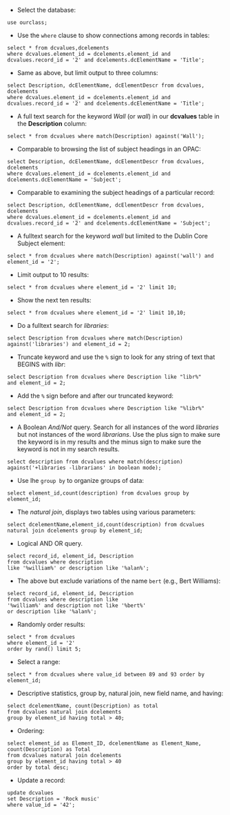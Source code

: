 * Select the database:

```mysql
use ourclass;
```

* Use the `where` clause to show connections among records in tables:

```mysql
select * from dcvalues,dcelements
where dcvalues.element_id = dcelements.element_id and
dcvalues.record_id = '2' and dcelements.dcElementName = 'Title';
```

* Same as above, but limit output to three columns:

```mysql
select Description, dcElementName, dcElementDescr from dcvalues, dcelements
where dcvalues.element_id = dcelements.element_id and
dcvalues.record_id = '2' and dcelements.dcElementName = 'Title';
```

* A full text search for the keyword *Wall* (or *wall*) in our
  **dcvalues** table in the **Description** column:

```mysql
select * from dcvalues where match(Description) against('Wall');
```

* Comparable to browsing the list of subject headings in an OPAC:

```mysql
select Description, dcElementName, dcElementDescr from dcvalues, dcelements
where dcvalues.element_id = dcelements.element_id and
dcelements.dcElementName = 'Subject';
```

* Comparable to examining the subject headings of a particular
  record:

```mysql
select Description, dcElementName, dcElementDescr from dcvalues, dcelements
where dcvalues.element_id = dcelements.element_id and
dcvalues.record_id = '2' and dcelements.dcElementName = 'Subject';
```

* A fulltext search for the keyword *wall* but limited to the
  Dublin Core Subject element:

```mysql
select * from dcvalues where match(Description) against('wall') and element_id = '2';
```

* Limit output to 10 results:

```mysql
select * from dcvalues where element_id = '2' limit 10;
```

* Show the next ten results:

```mysql
select * from dcvalues where element_id = '2' limit 10,10;
```

* Do a fulltext search for *libraries*:

```mysql
select Description from dcvalues where match(Description)
against('libraries') and element_id = 2;
```

* Truncate keyword and use the `%` sign to look for any string of
  text that BEGINS with *libr*:

```
select Description from dcvalues where Description like "libr%"
and element_id = 2;
```

* Add the `%` sign before and after our truncated keyword:

```mysql
select Description from dcvalues where Description like "%libr%"
and element_id = 2;
```

* A Boolean *And/Not* query.  Search for all instances of the word
  *libraries* but not instances of the word *librarians*. Use the
  plus sign to make sure the keyword is in my results and the
  minus sign to make sure the keyword is not in my search results.

```mysql
select description from dcvalues where match(description)
against('+libraries -librarians' in boolean mode);
```

* Use lhe `group by` to organize groups of data:

```mysql
select element_id,count(description) from dcvalues group by
element_id;
```

* The *natural join*, displays two tables using various
  parameters:

```mysql
select dcelementName,element_id,count(description) from dcvalues
natural join dcelements group by element_id;
```

* Logical AND OR query.

```mysql
select record_id, element_id, Description
from dcvalues where description
like '%william%' or description like '%alan%';
```

* The above but exclude variations of the name `bert` (e.g., Bert
  Williams):

```mysql
select record_id, element_id, Description
from dcvalues where description like
'%william%' and description not like '%bert%'
or description like '%alan%';
```

* Randomly order results:

```mysql
select * from dcvalues               
where element_id = '2'
order by rand() limit 5;
```

* Select a range:

```mysql
select * from dcvalues where value_id between 89 and 93 order by element_id;
```

* Descriptive statistics, group by, natural join, new field name,
and having:

```mysql
select dcelementName, count(Description) as total
from dcvalues natural join dcelements
group by element_id having total > 40;
```

* Ordering:

```mysql
select element_id as Element_ID, dcelementName as Element_Name,
count(Description) as Total
from dcvalues natural join dcelements
group by element_id having total > 40
order by total desc;
```

* Update a record:

```mysql
update dcvalues
set Description = 'Rock music'
where value_id = '42';
```
